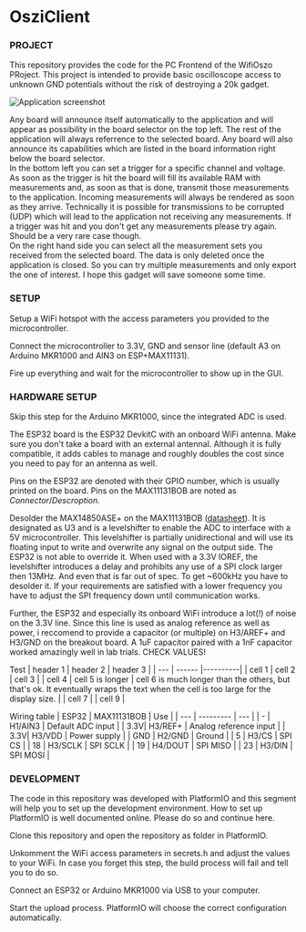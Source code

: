 # OsziClient

### PROJECT

This repository provides the code for the PC Frontend of the WifiOszo PRoject. This project is intended to provide
basic oscilloscope access to unknown GND potentials without the risk of destroying a 20k gadget.

![Application screenshot](https://gitlab.lrz.de/wifioszi/pyplotter/-/raw/screenshot/docs/screenshot.png?inline=false)

Any board will announce itself automatically to the application and will appear as possibility in the board selector
on the top left. The rest of the application will always referrence to the selected board. Any board will also announce
its capabilities which are listed in the board information right below the board selector.  
In the bottom left you can set a trigger for a specific channel and voltage. As soon as the trigger is hit the board
will fill its available RAM with measurements and, as soon as that is done, transmit those measurements to the
application. Incoming measurements will always be rendered as soon as they arrive. Technically it is possible for
transmissions to be corrupted (UDP) which will lead to the application not receiving any measurements. If a trigger
was hit and you don't get any measurements please try again. Should be a very rare case though.  
On the right hand side you can select all the measurement sets you received from the selected board. The data is
only deleted once the application is closed. So you can try multiple measurements and only export the one of interest.
I hope this gadget will save someone some time.

### SETUP

Setup a WiFi hotspot with the access parameters you provided to the microcontroller.

Connect the microcontroller to 3.3V, GND and sensor line (default A3 on Arduino MKR1000 and AIN3 on ESP+MAX11131).

Fire up everything and wait for the microcontroller to show up in the GUI.

### HARDWARE SETUP

Skip this step for the Arduino MKR1000, since the integrated ADC is used.

The ESP32 board is the ESP32 DevkitC with an onboard WiFi antenna. Make sure you don't take a board with an external
antennal. Although it is fully compatible, it adds cables to manage and roughly doubles the cost since you need to pay
for an antenna as well.

Pins on the ESP32 are denoted with their GPIO number, which is usually printed on the board. Pins on the MAX11131BOB are
noted as *Connector*/*Descroption*.

Desolder the MAX14850ASE+ on the MAX11131BOB ([datasheet](https://datasheets.maximintegrated.com/en/ds/MAX11131BOB.pdf)).
It is designated as U3 and is a levelshifter to enable the ADC to interface with a 5V microcontroller. This levelshifter
is partially unidirectional and will use its floating input to write and overwrite any signal on the output side. The
ESP32 is not able to override it. When used with a 3.3V IOREF, the levelshifter introduces a delay and prohibits any use
of a SPI clock larger then 13MHz. And even that is far out of spec. To get ~600kHz you have to desolder it. If your
requirements are satisfied with a lower frequency you have to adjust the SPI frequency down until communication works.

Further, the ESP32 and especially its onboard WiFi introduce a lot(!) of noise on the 3.3V line. Since this line is
used as analog reference as well as power, i reccomend to provide a capacitor (or multiple) on H3/AREF+ and H3/GND on the
breakout board. A 1uF capacitor paired with a 1nF capacitor worked amazingly well in lab trials. CHECK VALUES!

Test
| header 1 | header 2 | header 3 |
| ---      |  ------  |----------|
| cell 1   | cell 2   | cell 3   |
| cell 4 | cell 5 is longer | cell 6 is much longer than the others, but that's ok. It eventually wraps the text when the cell is too large for the display size. |
| cell 7   |          | cell 9   |

Wiring table
| ESP32 | MAX11131BOB | Use |
|   --- | ---------   | --- |
|     - | H1/AIN3     | Default ADC input |
|   3.3V| H3/REF+     | Analog reference input |
|   3.3V| H3/VDD      | Power supply |
|   GND | H2/GND      | Ground |
|     5 | H3/CS       | SPI CS |
|    18 | H3/SCLK     | SPI SCLK | 
|    19 | H4/DOUT     | SPI MISO |
|    23 | H3/DIN      | SPI MOSI |

### DEVELOPMENT

The code in this repository was developed with PlatformIO and this segment will help you to set up the development
environment. How to set up PlatformIO is well documented online. Please do so and continue here.

Clone this repository and open the repository as folder in PlatformIO.

Unkomment the WiFi access parameters in secrets.h and adjust the values to your WiFi. In case you forget this step,
the build process will fail and tell you to do so.

Connect an ESP32 or Arduino MKR1000 via USB to your computer.

Start the upload process. PlatformIO will choose the correct configuration automatically.